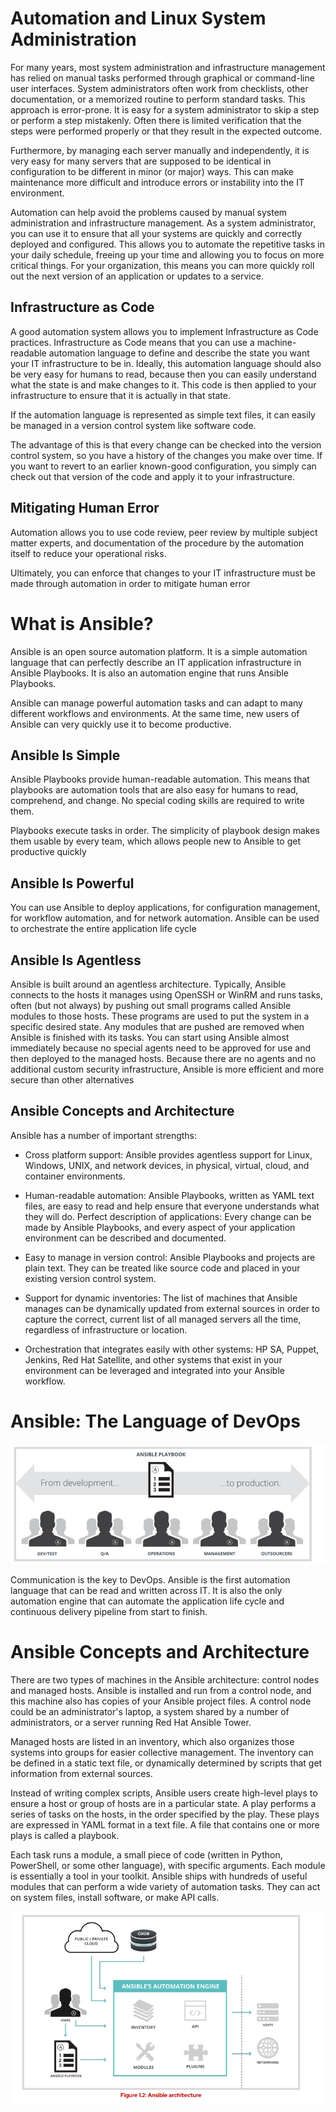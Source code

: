 # Automation and Linux System Administration 

For many years, most system administration and infrastructure management has relied on manual
tasks performed through graphical or command-line user interfaces. System administrators often
work from checklists, other documentation, or a memorized routine to perform standard tasks.
This approach is error-prone. It is easy for a system administrator to skip a step or perform a step
mistakenly. Often there is limited verification that the steps were performed properly or that they
result in the expected outcome.</br>

Furthermore, by managing each server manually and independently, it is very easy for many
servers that are supposed to be identical in configuration to be different in minor (or major)
ways. This can make maintenance more difficult and introduce errors or instability into the IT
environment.</br>

Automation can help avoid the problems caused by manual system administration and
infrastructure management. As a system administrator, you can use it to ensure that all your
systems are quickly and correctly deployed and configured. This allows you to automate the
repetitive tasks in your daily schedule, freeing up your time and allowing you to focus on more
critical things. For your organization, this means you can more quickly roll out the next version of
an application or updates to a service.

## Infrastructure as Code
A good automation system allows you to implement Infrastructure as Code practices.
Infrastructure as Code means that you can use a machine-readable automation language to
define and describe the state you want your IT infrastructure to be in. Ideally, this automation
language should also be very easy for humans to read, because then you can easily understand
what the state is and make changes to it. This code is then applied to your infrastructure to ensure
that it is actually in that state.

If the automation language is represented as simple text files, it can easily be managed in a version
control system like software code. 

The advantage of this is that every change can be checked into
the version control system, so you have a history of the changes you make over time. If you want to
revert to an earlier known-good configuration, you simply can check out that version of the code
and apply it to your infrastructure.



## Mitigating Human Error

Automation allows you to use code review, peer review by multiple subject matter experts, and
documentation of the procedure by the automation itself to reduce your operational risks.

Ultimately, you can enforce that changes to your IT infrastructure must be made through
automation in order to mitigate human error

# What is Ansible?
Ansible is an open source automation platform. It is a simple automation language that can
perfectly describe an IT application infrastructure in Ansible Playbooks. It is also an automation
engine that runs Ansible Playbooks.

Ansible can manage powerful automation tasks and can adapt to many different workflows
and environments. At the same time, new users of Ansible can very quickly use it to become
productive.

## Ansible Is Simple
Ansible Playbooks provide human-readable automation. This means that playbooks are
automation tools that are also easy for humans to read, comprehend, and change. No special
coding skills are required to write them.

Playbooks execute tasks in order. The simplicity of playbook design makes them usable by every team, which allows people new to Ansible to get
productive quickly

## Ansible Is Powerful
You can use Ansible to deploy applications, for configuration management, for workflow
automation, and for network automation. Ansible can be used to orchestrate the entire application
life cycle

## Ansible Is Agentless
Ansible is built around an agentless architecture. Typically, Ansible connects to the hosts it
manages using OpenSSH or WinRM and runs tasks, often (but not always) by pushing out small
programs called Ansible modules to those hosts. These programs are used to put the system in
a specific desired state. Any modules that are pushed are removed when Ansible is finished with
its tasks. You can start using Ansible almost immediately because no special agents need to be
approved for use and then deployed to the managed hosts. Because there are no agents and no
additional custom security infrastructure, Ansible is more efficient and more secure than other
alternatives

## Ansible Concepts and Architecture

Ansible has a number of important strengths:

* Cross platform support: Ansible provides agentless support for Linux, Windows, UNIX, and
network devices, in physical, virtual, cloud, and container environments.

* Human-readable automation: Ansible Playbooks, written as YAML text files, are easy to read and
help ensure that everyone understands what they will do.
Perfect description of applications: Every change can be made by Ansible Playbooks, and every
aspect of your application environment can be described and documented.

* Easy to manage in version control: Ansible Playbooks and projects are plain text. They can be
treated like source code and placed in your existing version control system.

* Support for dynamic inventories: The list of machines that Ansible manages can be dynamically
updated from external sources in order to capture the correct, current list of all managed servers
all the time, regardless of infrastructure or location.

* Orchestration that integrates easily with other systems: HP SA, Puppet, Jenkins, Red Hat
Satellite, and other systems that exist in your environment can be leveraged and integrated into
your Ansible workflow.

# Ansible: The Language of DevOps

![dev1 logo](https://github.com/gitops97123/AnsibleOps/blob/main/icons/dev.PNG?raw=true "dev1 logo")

Communication is the key to DevOps. Ansible is the first automation language that can be read
and written across IT. It is also the only automation engine that can automate the application life
cycle and continuous delivery pipeline from start to finish.


# Ansible Concepts and Architecture
There are two types of machines in the Ansible architecture: control nodes and managed hosts.
Ansible is installed and run from a control node, and this machine also has copies of your Ansible
project files. A control node could be an administrator's laptop, a system shared by a number of
administrators, or a server running Red Hat Ansible Tower.

Managed hosts are listed in an inventory, which also organizes those systems into groups for
easier collective management. The inventory can be defined in a static text file, or dynamically
determined by scripts that get information from external sources.

Instead of writing complex scripts, Ansible users create high-level plays to ensure a host or group
of hosts are in a particular state. A play performs a series of tasks on the hosts, in the order
specified by the play. These plays are expressed in YAML format in a text file. A file that contains
one or more plays is called a playbook.

Each task runs a module, a small piece of code (written in Python, PowerShell, or some other
language), with specific arguments. Each module is essentially a tool in your toolkit. Ansible ships
with hundreds of useful modules that can perform a wide variety of automation tasks. They can act
on system files, install software, or make API calls.

![dev2 logo](https://github.com/gitops97123/AnsibleOps/blob/main/icons/dev2.PNG?raw=true "dev2 logo")